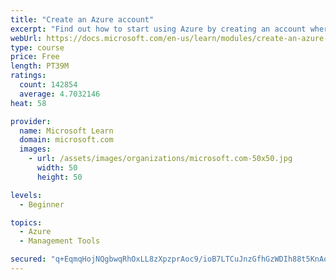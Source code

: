 ```yaml
---
title: "Create an Azure account"
excerpt: "Find out how to start using Azure by creating an account where you’ll see services and personal settings for identity, billing, and preferences."
webUrl: https://docs.microsoft.com/en-us/learn/modules/create-an-azure-account/
type: course
price: Free
length: PT39M
ratings:
  count: 142854
  average: 4.7032146
heat: 58

provider:
  name: Microsoft Learn
  domain: microsoft.com
  images:
    - url: /assets/images/organizations/microsoft.com-50x50.jpg
      width: 50
      height: 50

levels:
  - Beginner

topics:
  - Azure
  - Management Tools

secured: "q+EqmqHojNQgbwqRhOxLL8zXpzprAoc9/ioB7LTCuJnzGfhGzWDIh88t5KnAqi6coguNlQJXf6MXQOGClqT8Op0vlWwnNzO6XdAe8C0CtHMVY4Z6nQnQe4J25hh5Om3Jjx6eZkllaidY0aqRtt6k/dvjmIiD9NuFZqFrmjDiEp4SrXnDi+QmzdF7L8gPUFhmCnDQ4ipr9iNjiEFd9UintlgXZE/fM8vKhIaGtyCqe7uXZJBdonKfgiA/dM4kyqfIYu6aLCZnJAqkb9gr3Hdox8IQWstLN76JEyh9pjC4mHh1CNk8fw76LRp5j5WfVud5pDndKNEqCJJYly37qPET4j2uQ2GEBtCNBv0CdueL6jHD0+/uXRLumAU5YYRTi+mZMwSrCp2szbKebQID54XqFpkasR82fJkePvqcGrsYY9Kt+z2ewXw4Nl2vbV5Z8sqR;+M1CMNvAqQEUr1wvgw5zGw=="
---
```


